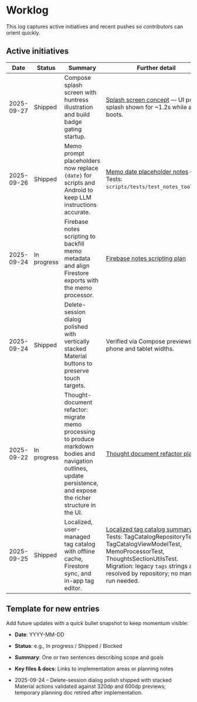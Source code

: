 # Worklog

This log captures active initiatives and recent pushes so contributors can orient quickly.

## Active initiatives

| Date       | Status      | Summary | Further detail |
| ---------- | ----------- | ------- | -------------- |
| 2025-09-27 | Shipped     | Compose splash screen with huntress illustration and build badge gating startup. | [Splash screen concept](thoughts/splashscreen.md) — UI polish; splash shown for ~1.2s while app boots. |
| 2025-09-26 | Shipped     | Memo prompt placeholders now replace `{date}` for scripts and Android to keep LLM instructions accurate. | [Memo date placeholder notes](thoughts/memo-date-placeholder.md) — Tests: `scripts/tests/test_notes_tools.py`. |
| 2025-09-24 | In progress | Firebase notes scripting to backfill memo metadata and align Firestore exports with the memo processor. | [Firebase notes scripting plan](thoughts/firebase-notes-scripts.md) |
| 2025-09-24 | Shipped     | Delete-session dialog polished with vertically stacked Material buttons to preserve touch targets. | Verified via Compose previews on phone and tablet widths. |
| 2025-09-22 | In progress | Thought-document refactor: migrate memo processing to produce markdown bodies and navigation outlines, update persistence, and expose the richer structure in the UI. | [Thought document refactor plan](thoughts/thought-document-plan.md) |
| 2025-09-25 | Shipped | Localized, user-managed tag catalog with offline cache, Firestore sync, and in-app tag editor. | [Localized tag catalog summary](thoughts/tag-catalog-plan.md) — Tests: TagCatalogRepositoryTest, TagCatalogViewModelTest, MemoProcessorTest, ThoughtsSectionUtilsTest. Migration: legacy `tags` strings auto-resolved by repository; no manual run needed. |

## Template for new entries

Add future updates with a quick bullet snapshot to keep momentum visible:

- **Date**: YYYY-MM-DD
- **Status**: e.g., In progress / Shipped / Blocked
- **Summary**: One or two sentences describing scope and goals
- **Key files & docs**: Links to implementation areas or planning notes

- 2025-09-24 – Delete-session dialog polish shipped with stacked Material actions validated against 320dp and 600dp previews; temporary planning doc retired after implementation.

